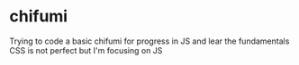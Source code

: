 # chifumi
Trying to code a basic chifumi for progress in JS and lear the fundamentals
CSS is not perfect but I'm focusing on JS
